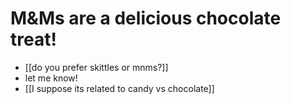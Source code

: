 # M&Ms are a delicious chocolate treat!
- [[do you prefer skittles or mnms?]]
- let me know!
- [[I suppose its related to 
candy vs chocolate]]
